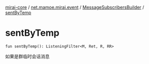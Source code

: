 [mirai-core](../../index.md) / [net.mamoe.mirai.event](../index.md) / [MessageSubscribersBuilder](index.md) / [sentByTemp](./sent-by-temp.md)

# sentByTemp

`fun sentByTemp(): ListeningFilter<M, Ret, R, RR>`

如果是群临时会话消息

